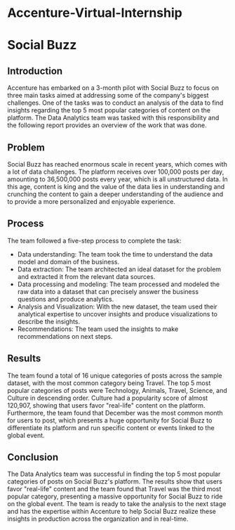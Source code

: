 # Accenture-Virtual-Internship
# Social Buzz 
## Introduction
Accenture has embarked on a 3-month pilot with Social Buzz to focus on three main tasks aimed at addressing some of the company's biggest challenges. One of the tasks was to conduct an analysis of the data to find insights regarding the top 5 most popular categories of content on the platform. The Data Analytics team was tasked with this responsibility and the following report provides an overview of the work that was done.

## Problem
Social Buzz has reached enormous scale in recent years, which comes with a lot of data challenges. The platform receives over 100,000 posts per day, amounting to 36,500,000 posts every year, which is all unstructured data. In this age, content is king and the value of the data lies in understanding and crunching the content to gain a deeper understanding of the audience and to provide a more personalized and enjoyable experience.

## Process
The team followed a five-step process to complete the task:

* Data understanding: The team took the time to understand the data model and domain of the business.
* Data extraction: The team architected an ideal dataset for the problem and extracted it from the relevant data sources.
* Data processing and modeling: The team processed and modeled the raw data into a dataset that can precisely answer the business questions and produce analytics.
* Analysis and Visualization: With the new dataset, the team used their analytical expertise to uncover insights and produce visualizations to describe the insights.
* Recommendations: The team used the insights to make recommendations on next steps.
## Results
The team found a total of 16 unique categories of posts across the sample dataset, with the most common category being Travel. The top 5 most popular categories of posts were Technology, Animals, Travel, Science, and Culture in descending order. Culture had a popularity score of almost 120,907, showing that users favor "real-life" content on the platform. Furthermore, the team found that December was the most common month for users to post, which presents a huge opportunity for Social Buzz to differentiate its platform and run specific content or events linked to the global event.

## Conclusion
The Data Analytics team was successful in finding the top 5 most popular categories of posts on Social Buzz's platform. The results show that users favor "real-life" content and the team found that Travel was the third most popular category, presenting a massive opportunity for Social Buzz to ride on the global event. The team is ready to take the analysis to the next stage and has the expertise within Accenture to help Social Buzz realize these insights in production across the organization and in real-time.



